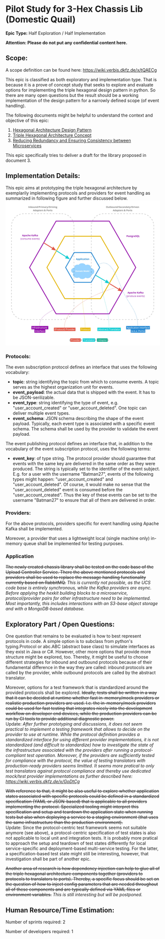 # Pilot Study for 3-Hex Chassis Lib (Domestic Quail)
**Epic Type:** Half Exploration / Half Implementation

**Attention: Please do not put any confidential content here.**

## Scope:
A scope definition can be found here: https://wiki.verbis.dkfz.de/x/tQAECg

This epic is classified as both exploratory and implementation type. That is because it is a prove of concept study that seeks to explore and evaluate options for implementing the triple hexagonal design pattern in python. So there are many open questions but the result should be a working implementation of the design pattern for a narrowly defined scope (of event handling).

The following documents might be helpful to understand the context and objective of this epic:
1. [Hexagonal Architecture Design Pattern](https://wiki.verbis.dkfz.de/x/noAlCg)
2. [Triple Hexagonal Architecture Concept](https://wiki.verbis.dkfz.de/x/MABFCg)
3. [Reducing Redundancy and Ensuring Consistency between Microservices](https://wiki.verbis.dkfz.de/x/tgFVCg)

This epic specifically tries to deliver a draft for the library proposed in document 3.


## Implementation Details:

This epic aims at prototyping the triple hexagonal architecture by exemplarily implementing protocols and providers for event handling as summarized in following figure and further discussed below.
![](./images/protocol_and_providers_overview.jpg)

### Protocols:

The even subscription protocol defines an interface that uses the following vocabulary:
- **topic**: string identifying the topic from which to consume events. A topic serves as the highest organization unit for events.
- **event_payload**: the actual data that is shipped with the event. It has to be JSON-serilizable.
- **event_type**: string identifying the type of event, e.g. "user_account_created" or "user_account_deleted". One topic can deliver multiple event types.
- **event_schema**: JSON schema describing the shape of the event payload. Typically, each event type is associated with a specific event schema. The schema shall be used by the provider to validate the event payload.

The event publishing protocol defines an interface that, in addition to the vocabulary of the event subscription protocol, uses the following terms:
- **event_key**: of type string. The protocol provider should guarantee that events with the same key are delivered in the same order as they were produced. The string is typically set to the identifier of the event subject. E.g. for a user with the username "Batman27", events of the following types might happen: "user_account_created" and "user_account_deleted". Of course, it would make no sense that the "user_account_deleted" event is consumed before the "user_account_created". Thus the key of these events can be set to the username "Batman27" to ensure that all of them are delivered in order.

### Providers:
For the above protocols, providers specific for event handling using Apache Kafka shall be implemented.

Moreover, a provider that uses a lightweight local (single machine only) in-memory queue shall be implemented for testing purposes.

### Application
~~The newly created chassis library shall be tested on the code base of the Upload Controller Service. There the above mentioned protocols and providers shall be used to replace the message handling functionality currently based on RabbitMQ.~~
*This is currently not possible, as the UCS code base is entirely synchronous, while the Kafka providers are async. Before applying the hexkit building blocks to a microservice, protocol/provider pairs for other infrastructure need to be implemented.
Most importantly, this includes interactions with an S3-base object storage and with a MongoDB-based database.*


## Exploratory Part / Open Questions:

One question that remains to be evaluated is how to best represent protocols in code. A simple option is to subclass from python's typing.Protocol or abc.ABC (abstract base class) to simulate interfaces as they exist in Java or C#. However, other more options that provide more structure might be explored, too. Thereby, it might be useful to choose different strategies for inbound and outbound protocols because of their fundamental difference in the way they are called: inbound protocols are called by the provider, while outbound protocols are called by the abstract translator.

Moreover, options for a test framework that is standardized around the provided protocols shall be explored. ~~Ideally, tests shall be written in a way that it can be decided at runtime whether fast in-memory/mock providers or realistic production providers are used. I.e. the in-memory/mock providers could be used for fast testing that integrates nicely into the development workflow on developer end devices, while the production providers can be run by CI tools to provide additional diagnostic power.~~  
Update:
*After further prototyping and discussions, it does not seem practical to implement a testing framework that allows to decide on the
provider to use at runtime. While the protocol definition provides a standardized interface for using different provider implementations, it is not standardized (and difficult to standardize) how to investigate the state of the infrastructure associated
with the providers after running a protocol-compliant test operation. Moreover, if the providers are sufficiently tested for compliance with the protocol, the value of testing translators with production-ready providers seems limitted. It seems more pratical to only
test translators against protocol compliance and thereby use dedicated mock/test provider implementations as further described here: https://wiki.verbis.dkfz.de/x/GoDtCg*


~~With reference to that, it might be also useful to explore whether application states associated with specific protocols could be defined in a standardized specification (YAML or JSON-based) that is applicable to all providers implementing the protocol. Specialized tooling might interpret this specification and setup and teardown the application state when running tests but also when deploying a service to a staging environment (that uses the same infrastructure than the production environment).~~  
Update: Since the protocol-centric test framework seems not suitable anymore (see above), a protocol-centric specification of test states
is also not applicable to local unit and integration tests. It is probably more pratical to approach the setup and teardown of test states
differently for local service-specific and deployment-based multi-service testing. For the latter, a specification-based test state might
still be interesting, however, that investigation shall be part of another epic.


~~Another area of research is how dependency injection can help to glue all of the triple hexagonal architecture components together (providers to protocols to translators to ports). Thereby, a specific focus should be set on the question of how to inject config parameters that are needed throughout all of these components and are typically defined via YAML files or environment variables.~~
*This is still interesting but will be postponed.*

## Human Resource/Time Estimation:

Number of sprints required: 2

Number of developers required: 1
